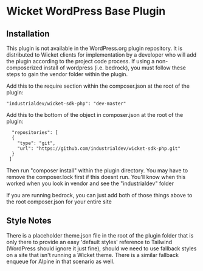 # Wicket WordPress Base Plugin

## Installation ##

This plugin is not available in the WordPress.org plugin repository. It is distributed to Wicket clients for implementation by a developer who will add the plugin according to the project code process.
If using a non-composerized install of wordpress (i.e. bedrock), you must follow these steps to gain the vendor folder within the plugin.

Add this to the require section within the composer.json at the root of the plugin:
```
"industrialdev/wicket-sdk-php": "dev-master"
```

Add this to the bottom of the object in composer.json at the root of the plugin:
```
  "repositories": [
  {
    "type": "git",
    "url": "https://github.com/industrialdev/wicket-sdk-php.git"
  }
 ]
```
Then run "composer install" within the plugin directory. You may have to remove the composer.lock first if this doesnt run. You'll know when this worked when you look in vendor and see the "industrialdev" folder

If you are running bedrock, you can just add both of those things above to the root composer.json for your entire site

## Style Notes
There is a placeholder theme.json file in the root of the plugin folder that is only there to provide an easy 'default styles' reference to Tailwind (WordPress should ignore it just fine), should we need to use fallback styles on a site that isn't running a Wicket theme. There is a similar fallback enqueue for Alpine in that scenario as well.
